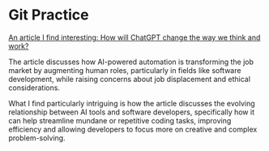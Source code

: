 # Git Practice
[An article I find interesting: How will ChatGPT change the way we think and work?](https://news.stanford.edu/stories/2023/02/will-chatgpt-change-way-think-work)

The article discusses how AI-powered automation is transforming the job market by augmenting human roles, particularly in fields like software development, while raising concerns about job displacement and ethical considerations.

What I find particularly intriguing is how the article discusses the evolving relationship between AI tools and software developers, specifically how it can help streamline mundane or repetitive coding tasks, improving efficiency and allowing developers to focus more on creative and complex problem-solving.



